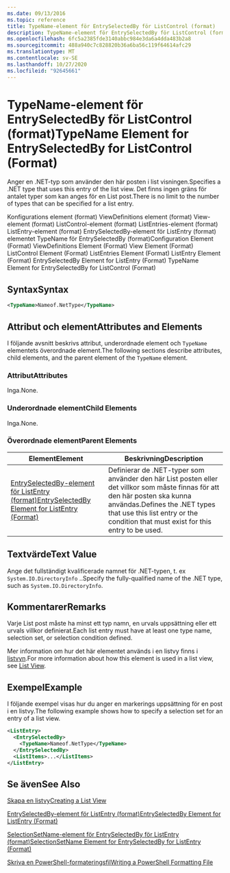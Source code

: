 ```yaml
---
ms.date: 09/13/2016
ms.topic: reference
title: TypeName-element för EntrySelectedBy för ListControl (format)
description: TypeName-element för EntrySelectedBy för ListControl (format)
ms.openlocfilehash: 6fc5a2385fde3140abbc984e3da6a4dda483b2a8
ms.sourcegitcommit: 488a940c7c828820b36a6ba56c119f64614afc29
ms.translationtype: MT
ms.contentlocale: sv-SE
ms.lasthandoff: 10/27/2020
ms.locfileid: "92645661"
---
```

# <a name="typename-element-for-entryselectedby-for-listcontrol-format"></a><span data-ttu-id="884e6-103">TypeName-element för EntrySelectedBy för ListControl (format)</span><span class="sxs-lookup"><span data-stu-id="884e6-103">TypeName Element for EntrySelectedBy for ListControl (Format)</span></span>

<span data-ttu-id="884e6-104">Anger en .NET-typ som använder den här posten i list visningen.</span><span class="sxs-lookup"><span data-stu-id="884e6-104">Specifies a .NET type that uses this entry of the list view.</span></span> <span data-ttu-id="884e6-105">Det finns ingen gräns för antalet typer som kan anges för en List post.</span><span class="sxs-lookup"><span data-stu-id="884e6-105">There is no limit to the number of types that can be specified for a list entry.</span></span>

<span data-ttu-id="884e6-106">Konfigurations element (format) ViewDefinitions element (format) View-element (format) ListControl-element (format) ListEntries-element (format) ListEntry-element (format) EntrySelectedBy-element för ListEntry (format) elementet TypeName för EntrySelectedBy (format)</span><span class="sxs-lookup"><span data-stu-id="884e6-106">Configuration Element (Format) ViewDefinitions Element (Format) View Element (Format) ListControl Element (Format) ListEntries Element (Format) ListEntry Element (Format) EntrySelectedBy Element for ListEntry (Format) TypeName Element for EntrySelectedBy for ListControl (Format)</span></span>

## <a name="syntax"></a><span data-ttu-id="884e6-107">Syntax</span><span class="sxs-lookup"><span data-stu-id="884e6-107">Syntax</span></span>

```xml
<TypeName>Nameof.NetType</TypeName>
```

## <a name="attributes-and-elements"></a><span data-ttu-id="884e6-108">Attribut och element</span><span class="sxs-lookup"><span data-stu-id="884e6-108">Attributes and Elements</span></span>

<span data-ttu-id="884e6-109">I följande avsnitt beskrivs attribut, underordnade element och `TypeName` elementets överordnade element.</span><span class="sxs-lookup"><span data-stu-id="884e6-109">The following sections describe attributes, child elements, and the parent element of the `TypeName` element.</span></span>

### <a name="attributes"></a><span data-ttu-id="884e6-110">Attribut</span><span class="sxs-lookup"><span data-stu-id="884e6-110">Attributes</span></span>

<span data-ttu-id="884e6-111">Inga.</span><span class="sxs-lookup"><span data-stu-id="884e6-111">None.</span></span>

### <a name="child-elements"></a><span data-ttu-id="884e6-112">Underordnade element</span><span class="sxs-lookup"><span data-stu-id="884e6-112">Child Elements</span></span>

<span data-ttu-id="884e6-113">Inga.</span><span class="sxs-lookup"><span data-stu-id="884e6-113">None.</span></span>

### <a name="parent-elements"></a><span data-ttu-id="884e6-114">Överordnade element</span><span class="sxs-lookup"><span data-stu-id="884e6-114">Parent Elements</span></span>

|<span data-ttu-id="884e6-115">Element</span><span class="sxs-lookup"><span data-stu-id="884e6-115">Element</span></span>|<span data-ttu-id="884e6-116">Beskrivning</span><span class="sxs-lookup"><span data-stu-id="884e6-116">Description</span></span>|
|-------------|-----------------|
|[<span data-ttu-id="884e6-117">EntrySelectedBy-element för ListEntry (format)</span><span class="sxs-lookup"><span data-stu-id="884e6-117">EntrySelectedBy Element for ListEntry (Format)</span></span>](./entryselectedby-element-for-listentry-for-listcontrol-format.md)|<span data-ttu-id="884e6-118">Definierar de .NET-typer som använder den här List posten eller det villkor som måste finnas för att den här posten ska kunna användas.</span><span class="sxs-lookup"><span data-stu-id="884e6-118">Defines the .NET types that use this list entry or the condition that must exist for this entry to be used.</span></span>|

## <a name="text-value"></a><span data-ttu-id="884e6-119">Textvärde</span><span class="sxs-lookup"><span data-stu-id="884e6-119">Text Value</span></span>

<span data-ttu-id="884e6-120">Ange det fullständigt kvalificerade namnet för .NET-typen, t. ex `System.IO.DirectoryInfo` ..</span><span class="sxs-lookup"><span data-stu-id="884e6-120">Specify the fully-qualified name of the .NET type, such as `System.IO.DirectoryInfo`.</span></span>

## <a name="remarks"></a><span data-ttu-id="884e6-121">Kommentarer</span><span class="sxs-lookup"><span data-stu-id="884e6-121">Remarks</span></span>

<span data-ttu-id="884e6-122">Varje List post måste ha minst ett typ namn, en urvals uppsättning eller ett urvals villkor definierat.</span><span class="sxs-lookup"><span data-stu-id="884e6-122">Each list entry must have at least one type name, selection set, or selection condition defined.</span></span>

<span data-ttu-id="884e6-123">Mer information om hur det här elementet används i en listvy finns i [listvyn](./creating-a-list-view.md).</span><span class="sxs-lookup"><span data-stu-id="884e6-123">For more information about how this element is used in a list view, see [List View](./creating-a-list-view.md).</span></span>

## <a name="example"></a><span data-ttu-id="884e6-124">Exempel</span><span class="sxs-lookup"><span data-stu-id="884e6-124">Example</span></span>

<span data-ttu-id="884e6-125">I följande exempel visas hur du anger en markerings uppsättning för en post i en listvy.</span><span class="sxs-lookup"><span data-stu-id="884e6-125">The following example shows how to specify a selection set for an entry of a list view.</span></span>

```xml
<ListEntry>
  <EntrySelectedBy>
    <TypeName>Nameof.NetType</TypeName>
  </EntrySelectedBy>
  <ListItems>...</ListItems>
</ListEntry>
```

## <a name="see-also"></a><span data-ttu-id="884e6-126">Se även</span><span class="sxs-lookup"><span data-stu-id="884e6-126">See Also</span></span>

[<span data-ttu-id="884e6-127">Skapa en listvy</span><span class="sxs-lookup"><span data-stu-id="884e6-127">Creating a List View</span></span>](./creating-a-list-view.md)

[<span data-ttu-id="884e6-128">EntrySelectedBy-element för ListEntry (format)</span><span class="sxs-lookup"><span data-stu-id="884e6-128">EntrySelectedBy Element for ListEntry (Format)</span></span>](./entryselectedby-element-for-listentry-for-listcontrol-format.md)

[<span data-ttu-id="884e6-129">SelectionSetName-element för EntrySelectedBy för ListEntry (format)</span><span class="sxs-lookup"><span data-stu-id="884e6-129">SelectionSetName Element for EntrySelectedBy for ListEntry (Format)</span></span>](./selectionsetname-element-for-entryselectedby-for-listcontrol-format.md)

[<span data-ttu-id="884e6-130">Skriva en PowerShell-formateringsfil</span><span class="sxs-lookup"><span data-stu-id="884e6-130">Writing a PowerShell Formatting File</span></span>](./writing-a-powershell-formatting-file.md)
